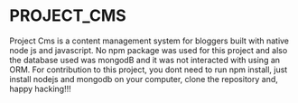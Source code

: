 # PROJECT_CMS

Project Cms is a content management system for bloggers built with native node js and javascript. 
No npm package was used for this project and also the database used was mongodB and it was not interacted with using an ORM.
For contribution to this project, you dont need to run npm install, just install nodejs and mongodb on your computer, clone the repository and, happy hacking!!!
